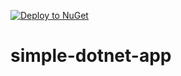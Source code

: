 [![Deploy to NuGet](https://github.com/swapnil-gohil/simple-dotnet-app/actions/workflows/nuget.yml/badge.svg)](https://github.com/swapnil-gohil/simple-dotnet-app/actions/workflows/nuget.yml)

# simple-dotnet-app
